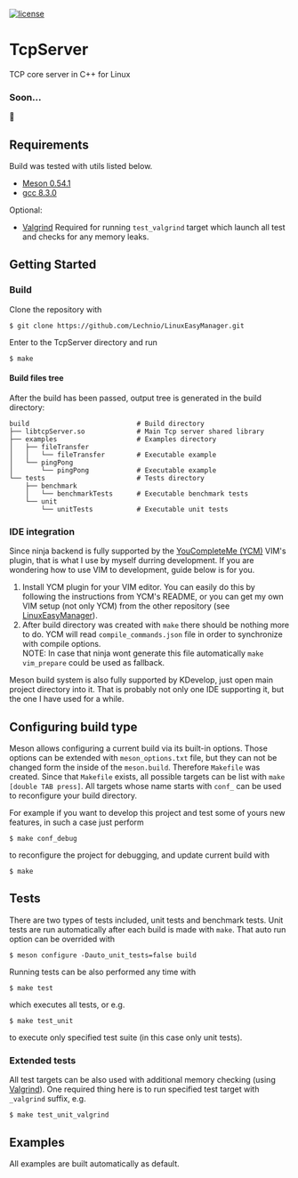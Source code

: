 [![license](https://img.shields.io/github/license/Lechnio/TcpServer)][license]

 [license]: https://github.com/Lechnio/TcpServer/blob/master/LICENSE "License"

# TcpServer
TCP core server in C++ for Linux

### Soon...
:see_no_evil:

## Requirements
Build was tested with utils listed below.
 * [Meson 0.54.1][meson]
 * [gcc 8.3.0][gcc]

Optional:
 * [Valgrind][valgrind] Required for running `test_valgrind` target which launch all test and checks for any memory leaks.

 [meson]: https://mesonbuild.com/ "Meson build system"
 [gcc]: https://gcc.gnu.org/ "GNU gcc"
 [valgrind]: http://valgrind.org/downloads/?src=www.discoversdk.com "Valgrind download"

## Getting Started
### Build
Clone the repository with
```
$ git clone https://github.com/Lechnio/LinuxEasyManager.git
```
Enter to the TcpServer directory and run
```
$ make
```

#### Build files tree
After the build has been passed, output tree is generated in the build directory:
```
build                           # Build directory
├── libtcpServer.so             # Main Tcp server shared library
├── examples                    # Examples directory
│   ├── fileTransfer
│   │   └── fileTransfer        # Executable example
│   └── pingPong
│       └── pingPong            # Executable example
└── tests                       # Tests directory
    ├── benchmark
    │   └── benchmarkTests      # Executable benchmark tests
    └── unit
        └── unitTests           # Executable unit tests
```

### IDE integration
 [ycm]: https://github.com/ycm-core/YouCompleteMe "YouCompleteMe plugin for VIM"
 [easy-manager]: https://github.com/Lechnio/LinuxEasyManager "Linux Easy Manager"

Since ninja backend is fully supported by the [YouCompleteMe (YCM)][ycm] VIM's plugin,
that is what I use by myself durring development.
If you are wondering how to use VIM to development, guide below is for you.
1. Install YCM plugin for your VIM editor.
You can easily do this by following the instructions from YCM's README, or you can get my own VIM setup (not only YCM)
from the other repository (see [LinuxEasyManager][easy-manager]).
2. After build directory was created with `make` there should be nothing more to do.
YCM will read `compile_commands.json` file in order to synchronize with compile options.<br />
NOTE: In case that ninja wont generate this file automatically `make vim_prepare` could be used as fallback.

Meson build system is also fully supported by KDevelop, just open main project directory into it.
That is probably not only one IDE supporting it, but the one I have used for a while.

## Configuring build type
Meson allows configuring a current build via its built-in options.
Those options can be extended with `meson_options.txt` file, but they can not be changed
form the inside of the `meson.build`. Therefore `Makefile` was created.
Since that `Makefile` exists, all possible targets can be list with `make [double TAB press]`.
All targets whose name starts with `conf_` can be used to reconfigure your build directory.

For example if you want to develop this project and test some of yours new features,
in such a case just perform
```
$ make conf_debug
```
to reconfigure the project for debugging, and update current build with
```
$ make
```

## Tests
There are two types of tests included, unit tests and benchmark tests.
Unit tests are run automatically after each build is made with `make`. That auto run option can be overrided with
```
$ meson configure -Dauto_unit_tests=false build
```

Running tests can be also performed any time with
```
$ make test
```
which executes all tests, or e.g.
```
$ make test_unit
```
to execute only specified test suite (in this case only unit tests).

### Extended tests
All test targets can be also used with additional memory checking (using [Valgrind][valgrind]).
One required thing here is to run specified test target with `_valgrind` suffix, e.g.
```
$ make test_unit_valgrind
```

## Examples
All examples are built automatically as default.
